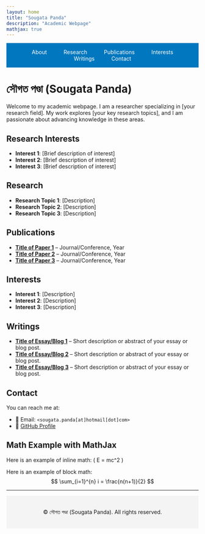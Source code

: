 ```yaml
---
layout: home
title: "Sougata Panda"
description: "Academic Webpage"
mathjax: true
---
```


<!-- Navigation Bar -->
<div style="background: #0077BE; padding: 15px 0; text-align: center;">
  <a href="#about" style="text-decoration: none; color: white; padding: 10px 20px;">About</a>
  <a href="#research" style="text-decoration: none; color: white; padding: 10px 20px;">Research</a>
  <a href="#publications" style="text-decoration: none; color: white; padding: 10px 20px;">Publications</a>
  <a href="#interests" style="text-decoration: none; color: white; padding: 10px 20px;">Interests</a>
  <a href="#writings" style="text-decoration: none; color: white; padding: 10px 20px;">Writings</a>
  <a href="#contact" style="text-decoration: none; color: white; padding: 10px 20px;">Contact</a>
</div>

# <span class="bengali">সৌগত পণ্ডা</span> (Sougata Panda)

Welcome to my academic webpage. I am a researcher specializing in [your research field]. My work explores [your key research topics], and I am passionate about advancing knowledge in these areas.

## <a id="about"></a> Research Interests
- **Interest 1**: [Brief description of interest]
- **Interest 2**: [Brief description of interest]
- **Interest 3**: [Brief description of interest]

## <a id="research"></a> Research
- **Research Topic 1**: [Description]
- **Research Topic 2**: [Description]
- **Research Topic 3**: [Description]

## <a id="publications"></a> Publications
- **[Title of Paper 1](#)** – Journal/Conference, Year
- **[Title of Paper 2](#)** – Journal/Conference, Year
- **[Title of Paper 3](#)** – Journal/Conference, Year

## <a id="interests"></a> Interests
- **Interest 1**: [Description]
- **Interest 2**: [Description]
- **Interest 3**: [Description]

## <a id="writings"></a> Writings
- **[Title of Essay/Blog 1](#)** – Short description or abstract of your essay or blog post.
- **[Title of Essay/Blog 2](#)** – Short description or abstract of your essay or blog post.
- **[Title of Essay/Blog 3](#)** – Short description or abstract of your essay or blog post.

## <a id="contact"></a> Contact
You can reach me at:
- 📧 Email: `<sougata.panda[at]hotmail[dot]com>`
- 🔗 [GitHub Profile](https://github.com/sougatapanda)

## Math Example with MathJax
Here is an example of inline math: \( E = mc^2 \)

Here is an example of block math:
$$
\sum_{i=1}^{n} i = \frac{n(n+1)}{2}
$$

<hr>

<!-- Footer with Copyright -->
<footer style="text-align: center; padding: 20px; font-size: 14px; background-color: #f4f4f4;">
    <p>&copy; <script>document.write(new Date().getFullYear());</script> <span class="bengali">সৌগত পণ্ডা</span> (Sougata Panda). All rights reserved.</p>
</footer>
